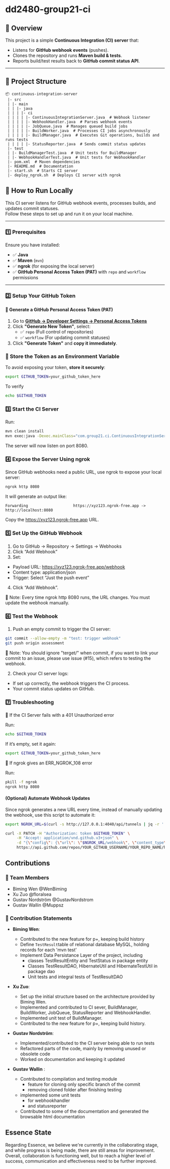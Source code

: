 # dd2480-group21-ci

## 📌 Overview
This project is a simple **Continuous Integration (CI) server** that:
- Listens for **GitHub webhook events** (pushes).
- Clones the repository and runs **Maven build & tests**.
- Reports build/test results back to **GitHub commit status API**.

---

## 📂 Project Structure

```
📦 continuous-integration-server
 |- src
 | |- main
 | | |- java
 | | | |- ci
 | | | | |- ContinuousIntegrationServer.java  # Webhook listener
 | | | | |- WebhookHandler.java  # Parses webhook events
 | | | | |- JobQueue.java  # Manages queued build jobs
 | | | | |- BuildWorker.java  # Processes CI jobs asynchronously
 | | | | |- BuildManager.java  # Executes Git operations, builds and runs tests
 | | | | |- StatusReporter.java  # Sends commit status updates
 |- test
 | |- BuildManagerTest.java  # Unit tests for BuildManager
 | |- WebhookHandlerTest.java  # Unit tests for WebhookHandler
 |- pom.xml  # Maven dependencies
 |- README.md  # Documentation
 |- start.sh  # Starts CI server
 |- deploy_ngrok.sh  # Deploys CI server with ngrok
```

## 🚀 How to Run Locally

This CI server listens for GitHub webhook events, processes builds, and updates commit statuses.  
Follow these steps to set up and run it on your local machine.

---

### **1️⃣ Prerequisites**
Ensure you have installed:
- ✅ **Java**
- ✅ **Maven** (`mvn`)
- ✅ **ngrok** (for exposing the local server)
- ✅ **GitHub Personal Access Token (PAT)** with `repo` and `workflow` permissions

---

### **2️⃣ Setup Your GitHub Token**
#### **🔹 Generate a GitHub Personal Access Token (PAT)**
1. Go to **[GitHub → Developer Settings → Personal Access Tokens](https://github.com/settings/tokens)**
2. Click **"Generate New Token"**, select:
   - ✅ `repo` (Full control of repositories)
   - ✅ `workflow` (For updating commit statuses)
3. Click **"Generate Token"** and **copy it immediately**.

### **🔹 Store the Token as an Environment Variable**
To avoid exposing your token, **store it securely**:

```sh
export GITHUB_TOKEN=your_github_token_here
```

To verify
```sh
echo $GITHUB_TOKEN
```

### 3️⃣ Start the CI Server
Run:
```sh
mvn clean install
mvn exec:java -Dexec.mainClass="com.group21.ci.ContinuousIntegrationServer"
```
The server will now listen on port 8080.

### 4️⃣ Expose the Server Using ngrok
Since GitHub webhooks need a public URL, use ngrok to expose your local server:
```sh
ngrok http 8080
```

It will generate an output like:
```
Forwarding                    https://xyz123.ngrok-free.app -> http://localhost:8080
```
Copy the https://xyz123.ngrok-free.app URL.

### 5️⃣ Set Up the GitHub Webhook
1.	Go to GitHub → Repository → Settings → Webhooks
2.	Click “Add Webhook”
3.	Set:
 - Payload URL: https://xyz123.ngrok-free.app/webhook
 - Content type: application/json
 - Trigger: Select “Just the push event”
4.	Click “Add Webhook”.

🚨 Note: Every time ngrok http 8080 runs, the URL changes. You must update the webhook manually.

### 6️⃣ Test the Webhook
1.	Push an empty commit to trigger the CI server:
```sh
git commit --allow-empty -m "test: trigger webhook"
git push origin assessment
```
🚨 Note: You should ignore "terget/" when commit, if you want to link your commit to an issue, please use issue (#15), which refers to testing the webhook.

2.	Check your CI server logs:
 - If set up correctly, the webhook triggers the CI process.
 - Your commit status updates on GitHub.

### 7️⃣ Troubleshooting
🔹 If the CI Server fails with a 401 Unauthorized error

Run:
```sh
echo $GITHUB_TOKEN
```

If it’s empty, set it again:
```sh
export GITHUB_TOKEN=your_github_token_here
```

🔹 If ngrok gives an ERR_NGROK_108 error

Run:
```sh
pkill -f ngrok
ngrok http 8080
```

#### (Optional) Automate Webhook Updates

Since ngrok generates a new URL every time, instead of manually updating the webhook, use this script to automate it:
```sh
export NGROK_URL=$(curl -s http://127.0.0.1:4040/api/tunnels | jq -r '.tunnels[0].public_url')

curl -X PATCH -H "Authorization: token $GITHUB_TOKEN" \
     -H "Accept: application/vnd.github.v3+json" \
     -d "{\"config\": {\"url\": \"$NGROK_URL/webhook\", \"content_type\": \"json\"}}" \
     https://api.github.com/repos/YOUR_GITHUB_USERNAME/YOUR_REPO_NAME/hooks/YOUR_WEBHOOK_ID
```
## Contributions

### **🔹 Team Members**
- Biming Wen @WenBiming
- Xu Zuo @floralsea
- Gustav Nordström @GustavNordstrom
- Gustav Wallin @Muppsz

### **🔹 Contribution Statements**
- **Biming Wen**: 
  - Contributed to the new feature for p+, keeping build history
  - Define `TestResult`table of relational database MySQL, holding records for each 'mvn test'
  - Implement Data Persistance Layer of the project, including
    - classes TestResultEntity and TestStatus in package entity
    - Classes TestResultDAO, HibernateUtil and HibernateTestUtil in package dao
    - Unit tests and integral tests of TestResultDAO
  
- **Xu Zuo**:
   - Set up the initial structure based on the architecture provided by Biming Wen.
   - Implemented and contributed to CI sever, BuildManager, BuildWorker, JobQueue, StatusReporter and WebhookHandler.
   - Implemented unit test of BuildManager.
   - Contributed to the new feature for p+, keeping build history.
  
- **Gustav Nordström**:
   - Implemented/contributed to the CI server being able to run tests
   - Refactored parts of the code, mainly by removing unused or obsolete code 
   - Worked on documentation and keeping it updated
   
- **Gustav Wallin** :  
   - Contributed to compilation and testing module 
      - feature for cloning only specific branch of the commit
      - removing cloned folder after finishing testing
   - implemented some unit tests
      - for webhookhandler 
      - and statusreporter
   - Contributed to some of the documentation and generated the browsable html documentation

## Essence State

Regarding Essence, we believe we're currently in the collaborating stage, and while progress is being made, there are still areas for improvement. Overall, collaboration is functioning well, but to reach a higher level of success, communication and effectiveness need to be further improved.
